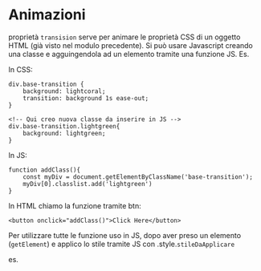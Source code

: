 # Animazioni

proprietà `transision` serve per animare le proprietà CSS di un oggetto HTML (già visto nel modulo precedente). Si può usare Javascript creando una classe e agguingendola ad un elemento tramite una funzione JS. 
Es.

In CSS:
```
div.base-transition {
    background: lightcoral;
    transition: background 1s ease-out;
}

<!-- Qui creo nuova classe da inserire in JS -->
div.base-transition.lightgreen{
    background: lightgreen;
}
```

In JS:
```
function addClass(){
    const myDiv = document.getElementByClassName('base-transition');
    myDiv[0].classlist.add('lightgreen')
}
```

In HTML chiamo la funzione tramite btn:
```
<button onclick="addClass()">Click Here</button>
```

Per utilizzare tutte le funzione uso in JS, dopo aver preso un elemento (`getElement`) e applico lo stile tramite JS con .style.`stileDaApplicare`

es.
```

```